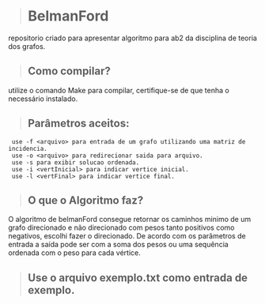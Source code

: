 > # BelmanFord
  repositorio criado para apresentar algoritmo para ab2 da disciplina de teoria dos grafos.
> ## Como compilar?
  utilize o comando Make para compilar, certifique-se de que tenha o necessário instalado.
> ## Parâmetros aceitos:
     use -f <arquivo> para entrada de um grafo utilizando uma matriz de incidencia.
     use -o <arquivo> para redirecionar saida para arquivo.
     use -s para exibir solucao ordenada.
     use -i <vertInicial> para indicar vertice inicial.
     use -l <vertFinal> para indicar vertice final.
> ## O que o Algoritmo faz?
  O algoritmo de belmanFord consegue retornar os caminhos minimo de um grafo direcionado e não direcionado com pesos tanto positivos como negativos, escolhi fazer o direcionado. De acordo com os parâmetros de entrada a saída pode ser com a soma dos pesos ou uma sequência ordenada com o peso para cada vértice.
> ## Use o arquivo exemplo.txt como entrada de exemplo.
